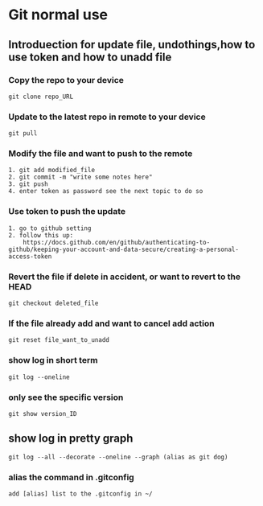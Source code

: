 # Git normal use
## Introduection for update file, undothings,how to use token and how to unadd file

### Copy the repo to your device
    git clone repo_URL
### Update to the latest repo in remote to your device
    git pull
### Modify the file and want to push to the remote
    1. git add modified_file
    2. git commit -m "write some notes here"
    3. git push
    4. enter token as password see the next topic to do so
### Use token to push the update
    1. go to github setting
    2. follow this up:
        https://docs.github.com/en/github/authenticating-to-github/keeping-your-account-and-data-secure/creating-a-personal-access-token
### Revert the file if delete in accident, or want to revert to the HEAD
    git checkout deleted_file
### If the file already add and want to cancel add action
    git reset file_want_to_unadd
### show log in short term
    git log --oneline
### only see the specific version 
    git show version_ID
## show log in pretty graph
    git log --all --decorate --oneline --graph (alias as git dog)
### alias the command in .gitconfig
    add [alias] list to the .gitconfig in ~/